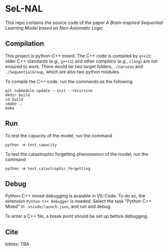 # SeL-NAL

This repo contains the source code of the paper *A Brain-inspired Sequential Learning Model based on Non-Axiomatic Logic*.

## Compilation

This project is python-C++ mixed.
The C++ code is compiled by `g++23`; older C++ standards (*e.g.*, `g++11`) and other compilers (*e.g.*, `clang`) are not ensured to work.
There would be two target folders, `./narsese` and `./SequentialGroup`, which are also two python modules.

To compile the C++ code, run the commands as the following
```
git submodule update --init --recursive
mkdir build
cd build
cmake ..
make
```

## Run

To test the capacity of the model, run the command
```
python -m test_capacity
```

To test the catastrophic forgetting phenomenon of the model, run the command
```
python -m test_catastrophic_forgetting
```

## Debug

Python-C++ mixed debugging is avaiable in VS-Code. To do so, the extension `Python C++ Debugger` is needed. Select the task "Python C++ Mixed" in `.vscode/launch.json`, and run and debug.

To enter a C++ file, a break point should be set up before debugging.

## Cite

bibtex:
TBA
<!-- ```bibtex
@software{Lisa_My_Research_Software_2017,
  author = {Lisa, Mona and Bot, Hew},
  doi = {10.5281/zenodo.1234},
  month = {12},
  title = {{My Research Software}},
  url = {https://github.com/github-linguist/linguist},
  version = {2.0.4},
  year = {2017}
}
``` -->
